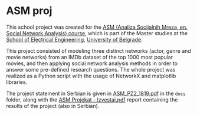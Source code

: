 # ASM proj

This school project was created for the [ASM (Analiza Socijalnih Mreza, en. Social Network Analysis) course][asm], 
which is part of the Master studies at the [School of Electrical Engineering][school], [University of Belgrade][uni].

This project consisted of modeling three distinct networks (actor, genre and movie networks) from an IMDb dataset of the top 1000 most popular movies, and then applying social network analysis methods in order to answer some pre-defined research questions. The whole project was realized as a Python script with the usage of NetworkX and matplotlib libraries.

The project statement in Serbian is given in [ASM_PZ2_1819.pdf][statement] in the `docs` folder, along with the  [ASM Projekat - Izvestaj.pdf][report] report containing the results of the project (also in Serbian).

[asm]: http://rti.etf.bg.ac.rs/rti/ms1asm/
[school]: https://www.etf.bg.ac.rs/
[uni]: https://www.bg.ac.rs/
[statement]: ./docs/ASM_PZ2_1819.pdf
[report]: ./docs/ASM%20Projekat%20-%20Izvestaj.pdf
